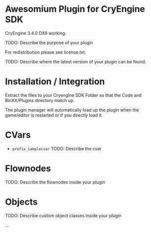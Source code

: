 Awesomium Plugin for CryEngine SDK
=====================================
CryEngine 3.4.0 DX9 working.

TODO: Describe the purpose of your plugin

For redistribution please see license.txt.

TODO: Describe where the latest version of your plugin can be found.

Installation / Integration
==========================
Extract the files to your Cryengine SDK Folder so that the Code and BinXX/Plugins directory match up.

The plugin manager will automatically load up the plugin when the game/editor is restarted or if you directly load it.

CVars
=====
* ```prefix_samplecvar```
  TODO: Describe the cvar

Flownodes
=========
TODO: Describe the flownodes inside your plugin

Objects
=======
TODO: Describe custom object classes inside your plugin

...